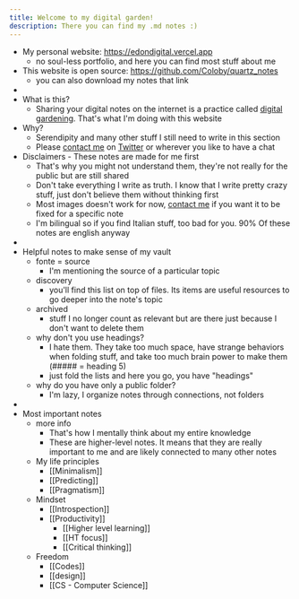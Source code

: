 ```yaml
---
title: Welcome to my digital garden!
description: There you can find my .md notes :)
---
```


- My personal website: https://edondigital.vercel.app
	- no soul-less portfolio, and here you can find most stuff about me
- This website is open source: https://github.com/Coloby/quartz_notes
	- you can also download my notes that link
-
- What is this?
	- Sharing your digital notes on the internet is a practice called [digital gardening](https://www.youtube.com/watch?v=TDqsr3MNTTc). That's what I'm doing with this website
- Why?
	- Serendipity and many other stuff I still need to write in this section
	- Please [contact me](https://edondigital.vercel.app/contact) on [Twitter](https://twitter.com/edondigital) or wherever you like to have a chat
- Disclaimers - These notes are made for me first
	- That's why you might not understand them, they're not really for the public but are still shared
	- Don't take everything I write as truth. I know that I write pretty crazy stuff, just don't believe them without thinking first
	- Most images doesn't work for now, [contact me](https://edondigital.vercel.app/contact) if you want it to be fixed for a specific note
	- I'm bilingual so if you find Italian stuff, too bad for you. 90% Of these notes are english anyway
-
- Helpful notes to make sense of my vault
	- fonte = source
		- I'm mentioning the source of a particular topic
	- discovery
		- you'll find this list on top of files. Its items are useful resources to go deeper into the note's topic
	- archived
		- stuff I no longer count as relevant but are there just because I don't want to delete them
	- why don't you use headings?
		- I hate them. They take too much space, have strange behaviors when folding stuff, and take too much brain power to make them (##### = heading 5)
		- just fold the lists and here you go, you have "headings"
	- why do you have only a public folder?
		- I'm lazy, I organize notes through connections, not folders
-
- Most important notes
	- more info
		- That's how I mentally think about my entire knowledge
		- These are higher-level notes. It means that they are really important to me and are likely connected to many other notes
	- My life principles
		- [[Minimalism]]
		- [[Predicting]]
		- [[Pragmatism]]	
	 - Mindset
		- [[Introspection]]
		- [[Productivity]]
			- [[Higher level learning]]
			- [[HT focus]]
			- [[Critical thinking]]
	- Freedom
		- [[Codes]]
		- [[design]]
		- [[CS - Computer Science]]